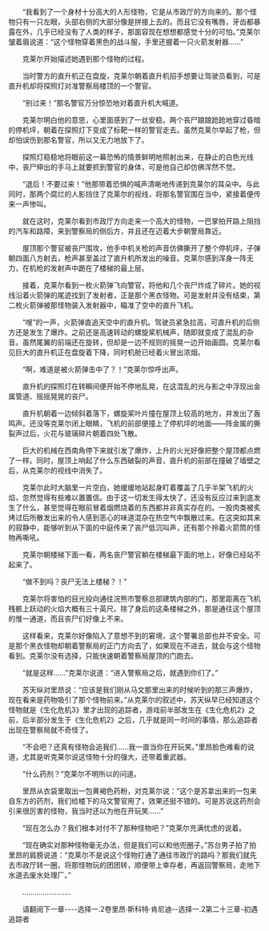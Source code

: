 <div class="read-content j_readContent" id="">
                <p>　　“我看到了一个身材十分高大的人形怪物，它是从市政厅的方向来的。那个怪物只有一只左眼，头部右侧的大部分像是拼接上去的。而且它没有嘴唇，牙齿都暴露在外，几乎已经没有了人类的样子，那面容现在想想都感觉十分的可怕。”克莱尔皱着眉说道：“这个怪物穿着黑色的战斗服，手里还握着一只火箭发射器……”<p>　　克莱尔开始描述她遇到那个怪物的过程。<p>　　当时警方的直升机正在盘旋，克莱尔朝着直升机招手想要让驾驶员看到，可是直升机却将探照灯对准警察局楼顶的一个警官。<p>　　“别过来！”那名警官万分惊恐地对着直升机大喊道。<p>　　克莱尔明白他的意思，心里面感到了一丝安稳。两个丧尸踉踉跄跄地穿过昏暗的停机坪，朝着在探照灯下变成了标靶一样的警官走去。虽然克莱尔举起了枪，但却怕误伤到那名警官，所以又无力地放下了。<p>　　探照灯稳稳地将眼前这一幕恐怖的情景鲜明地照射出来，在静止的白色光线中，丧尸伸出的手马上就要抓到警官的身体，可是他自己却仿佛浑然不觉。<p>　　“退后！不要过来！”他那带着恐惧的喊声清晰地传递到克莱尔的耳朵中。与此同时，那两个腐烂的人影挡住了克莱尔的视线，将那名警官围在当中，紧接着便传来一声惨叫。<p>　　就在这时，克莱尔看到市政厅方向走来一个高大的怪物，一巴掌拍开路上阻挡的汽车和路障，来到警察局的侧后方，并且还在迈着大步朝警局靠近。<p>　　屋顶那个警官被丧尸围攻，他手中机关枪的声音仿佛撕开了整个停机坪，子弹朝四面八方射去，枪声甚至盖过了直升机所发出的噪音。克莱尔感到浑身一阵无力，在机枪的发射声中跪在了楼梯的最上层。<p>　　接着，克莱尔看到一枚火箭弹飞向警官，将他和几个丧尸炸成了碎片。她的视线沿着火箭弹的尾迹找到了发射者，正是那个黑衣怪物。可是发射并没有结束，第二枚火箭弹被那怪物装入发射器中，瞄准了空中的直升飞机。<p>　　“嗖”的一声，火箭弹直追天空中的直升机。驾驶员紧急拉高，可直升机的后侧方还是发生了爆炸。之前还是高速转动的螺旋桨机械声，随即就变成了混乱的杂音。虽然尾翼的前端还在旋转，但却是一边不规则的摇晃一边开始画圆。克莱尔看见巨大的直升机正在盘旋着下降，同时机舱已经着火冒出浓烟。<p>　　“啊，难道是被火箭弹击中了？！”克莱尔惊呼出声。<p>　　直升机的探照灯在转瞬间便开始不停地乱晃，在这混乱的光与影之中浮现出金属管道、摇摇晃晃的丧尸。<p>　　直升机朝着一边倾斜着落下，螺旋桨叶片撞在屋顶上较高的地方，并发出了轰鸣声。还没等克莱尔闭上眼睛，飞机的前部便撞上了停机坪的地面——阵金属的撕裂声过后，火花与玻璃碎片朝着四处飞散。<p>　　巨大的机械在西南角停下来就引发了爆炸，上升的火光好像把整个屋顶都点燃了一样。同时，屋顶上响起了什么东西破裂的声音，直升机的前部在撞破了墙壁之后，从克莱尔的视线中消失了。<p>　　克莱尔此时大脑里一片空白，她缓缓地站起身盯着覆盖了几乎半架飞机的火焰，忽然觉得有些难以置置信。由于这一切发生得太快了，还没有反应过来到底发生了什么，甚至觉得在眼前冒着烟燃烧着的东西都并非真实存在的。一股肉类被炙烤过后所散发出来的令人感到恶心的味道混杂在热空气中飘散过来。在这突如其来的寂静中，能够听到从下面的中庭传来了丧尸低沉叫声，还有那个拎着火箭筒的怪物再嘶吼。<p>　　克莱尔朝楼梯下面一看，两名丧尸警官躺在楼梯最下面的地上，好像已经站不起来了。<p>　　“做不到吗？丧尸无法上楼梯？！”<p>　　克莱尔将害怕的目光投向通往浣熊市警察总部建筑内部的门，那里距离在飞机残骸上跃动的火焰大概有三十英尺。除了身后的这条楼梯之外，那是通往这个屋顶的惟一通道，而且丧尸们好像上不来。<p>　　这样看来，克莱尔好像陷入了意想不到的窘境，这个警署总部也并不安全。可是那个黑衣怪物却朝着警察局的正门方向去了，如果现在不进去，就会与这个怪物看到。克莱尔没有选择，只能快速朝着警察局屋顶的门跑去。<p>　　“就是这样……”克莱尔说道：“进入警察局之后，就遇到你们了。”<p>　　苏天纵对里昂说：“应该是我们刚从马文那里出来的时候听到的那三声爆炸，现在看来是药物吸引了那个怪物前来。”从克莱尔的叙述中，苏天纵早已经知道这个怪物就是《生化危机3》里才出现的追踪者，游戏前半部发生在《生化危机2》之前，后半部分发生于《生化危机2》之后，几乎就是同一时间的事情，那么追踪者出现在警察局就不奇怪了。<p>　　“不会吧？还真有怪物会追我们……我一直当你在开玩笑。”里昂脸色难看的说道，尤其是听克莱尔说这怪物十分的强大，还带着重武器。<p>　　“什么药剂？”克莱尔不明所以的问道。<p>　　里昂从衣袋里取出一包黄褐色药粉，对克莱尔说：“这个是苏拿出来的一包来自东方的药剂，我们给楼下的马文警官用了，效果还挺不错的。可是苏说这药剂会引来很厉害的怪物，我当时还以为他在开玩笑……”<p>　　“现在怎么办？我们根本对付不了那种怪物吧？”克莱尔充满忧虑的说着。<p>　　“现在确实对那种怪物毫无办法，但是我们可以和他兜圈子。”苏台男子拍了拍里昂的肩膀说道：“克莱尔不是说这个怪物打通了通往市政厅的路吗？那我们就先去市政厅转一圈，将那怪物玩的团团转，顺便带上幸存者，再返回警察局，走地下水道去废水处理厂。”<p>　　……………………<p>　　请翻阅下一章----选择一.2卷里昂·斯科特·肯尼迪--选择一.2第二十三章-初遇追踪者<p> 
            </div>